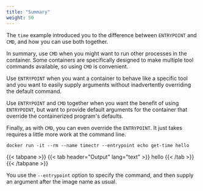 ```yaml
---
title: "Summary"
weight: 50
---
```


The `time` example introduced you to the difference between `ENTRYPOINT`
and `CMD`, and how you can use both together.

In summary, use `CMD` when you might want to run other processes in the
container. Some containers are specifically designed to make multiple tool
commands available, so using `CMD` is convenient.

Use `ENTRYPOINT` when you want a container to behave like a specific tool and
you want to easily supply arguments without inadvertently overriding the default
command.

Use `ENTRYPOINT` and `CMD` together when you want the benefit of using
`ENTRYPOINT`, but want to provide default arguments for the container that
override the containerized program's defaults.

Finally, as with `CMD`, you can even override the `ENTRYPOINT`. It just takes
requires a little more work at the command line.

```text
docker run -it --rm --name timectr --entrypoint echo get-time hello
```

<!-- markdownlint-disable -->
{{< tabpane >}}
{{< tab header="Output" lang="text" >}}
hello
{{< /tab >}}
{{< /tabpane >}}
<!-- markdownlint-restore -->

You use the `--entrypoint` option to specify the command, and then supply an
argument after the image name as usual.
